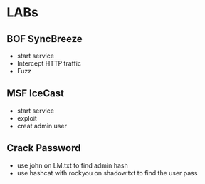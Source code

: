 # LABs

## BOF SyncBreeze  
  * start service  
  * Intercept HTTP traffic   
  * Fuzz  

## MSF IceCast 
  * start service
  * exploit
  * creat admin user
  
## Crack Password
* use john on LM.txt to find admin hash
* use hashcat with rockyou on shadow.txt to find the user pass
